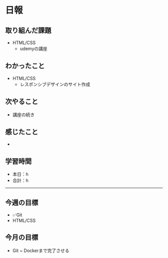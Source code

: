# 日報

## 取り組んだ課題  

- HTML/CSS
  - udemyの講座

## わかったこと

- HTML/CSS
  - レスポンシブデザインのサイト作成

## 次やること

- 講座の続き

## 感じたこと

- 

## 学習時間

- 本日：h
- 合計：h

---

## 今週の目標

- ✅Git
- HTML/CSS

## 今月の目標

- Git ~ Dockerまで完了させる
